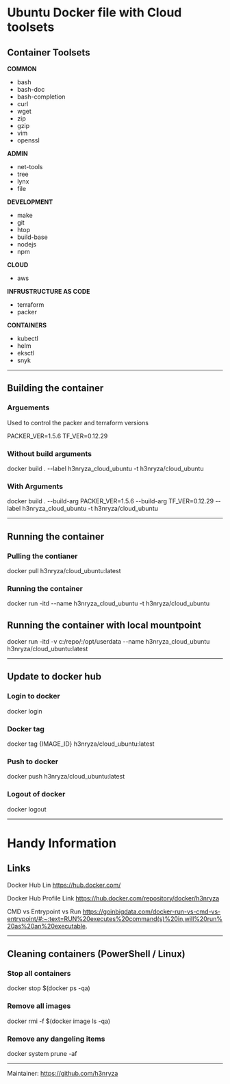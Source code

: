 # Ubuntu Docker file with Cloud toolsets

## Container Toolsets

__COMMON__
- bash 
- bash-doc 
- bash-completion 
- curl 
- wget 
- zip  
- gzip 
- vim 
- openssl

__ADMIN__
- net-tools 
- tree 
- lynx 
- file

__DEVELOPMENT__
- make 
- git 
- htop 
- build-base 
- nodejs 
- npm

__CLOUD__
- aws

__INFRUSTRUCTURE AS CODE__
- terraform 
- packer

__CONTAINERS__
- kubectl 
- helm 
- eksctl 
- snyk

______________________________

## Building the container

### Arguements
Used to control the packer and terraform versions

PACKER_VER=1.5.6
TF_VER=0.12.29

### Without build arguments
docker build . --label h3nryza_cloud_ubuntu -t h3nryza/cloud_ubuntu 

### With Arguments
docker build . --build-arg PACKER_VER=1.5.6 --build-arg TF_VER=0.12.29  --label h3nryza_cloud_ubuntu -t h3nryza/cloud_ubuntu 

______________________________

## Running the container

### Pulling the contianer
docker pull h3nryza/cloud_ubuntu:latest

### Running the container
docker run -itd --name h3nryza_cloud_ubuntu -t h3nryza/cloud_ubuntu 

## Running the container with local mountpoint
docker run -itd -v c:/repo/:/opt/userdata --name h3nryza_cloud_ubuntu h3nryza/cloud_ubuntu:latest  

______________________________

## Update to docker hub

### Login to docker
docker login

### Docker tag
docker tag {IMAGE_ID} h3nryza/cloud_ubuntu:latest

### Push to docker
docker push h3nryza/cloud_ubuntu:latest

### Logout of docker
docker logout

______________________________

# Handy Information

## Links
Docker Hub Lin
https://hub.docker.com/

Docker Hub Profile Link
https://hub.docker.com/repository/docker/h3nryza 

CMD vs Entrypoint vs Run
https://goinbigdata.com/docker-run-vs-cmd-vs-entrypoint/#:~:text=RUN%20executes%20command(s)%20in,will%20run%20as%20an%20executable.


______________________________

## Cleaning containers (PowerShell / Linux)

### Stop all containers
docker stop $(docker ps -qa)

### Remove all images
docker rmi -f $(docker image ls -qa)

### Remove any dangeling items
docker system prune -af


______________________________

Maintainer:  https://github.com/h3nryza
